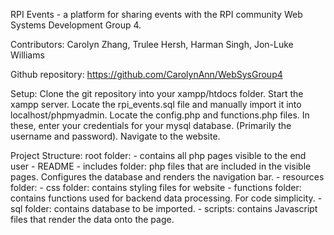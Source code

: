 RPI Events - a platform for sharing events with the RPI community
Web Systems Development Group 4. 

Contributors: Carolyn Zhang, Trulee Hersh, Harman Singh, Jon-Luke Williams

Github repository: https://github.com/CarolynAnn/WebSysGroup4

Setup: Clone the git repository into your xampp/htdocs folder. Start the xampp server. Locate the rpi_events.sql file and manually import it into localhost/phpmyadmin. Locate the config.php and functions.php files. In these, enter your credentials for your mysql database. (Primarily the username and password). Navigate to the website. 

Project Structure: 
root folder: 
	- contains all php pages visible to the end user
	- README
	- includes folder: php files that are included in the visible pages. Configures the database and renders the navigation bar.
	- resources folder: 
		- css folder: contains styling files for website
		- functions folder: contains functions used for backend data processing. For code simplicity. 
		- sql folder: contains database to be imported.
		- scripts: contains Javascript files that render the data onto the page. 